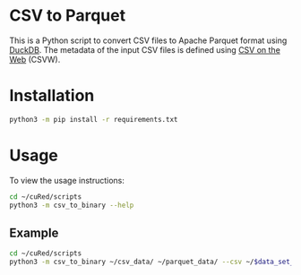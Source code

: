 # CSV to Parquet

This is a Python script to convert CSV files to Apache Parquet format using [DuckDB](https://duckdb.org/docs/api/python/overview.html). The metadata of the input CSV files is defined using [CSV on the Web](https://csvw.org/) (CSVW).

# Installation

```bash
python3 -m pip install -r requirements.txt
```

# Usage

To view the usage instructions:

```bash
cd ~/cuRed/scripts
python3 -m csv_to_binary --help
```

## Example

```bash
cd ~/cuRed/scripts
python3 -m csv_to_binary ~/csv_data/ ~/parquet_data/ --csv ~/$data_set_id.json --log ~/csv_to_binary.log
```

